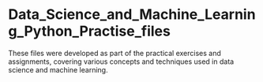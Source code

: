 # Data_Science_and_Machine_Learning_Python_Practise_files
These files were developed as part of the practical exercises and assignments, covering various concepts and techniques used in data science and machine learning.
